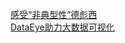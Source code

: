   
[感受“非典型性”德彪西](http://www.dianyue.me/archives/875/x7nioao7cxioerll/)  
[DataEye助力大数据可视化](http://www.dianyue.me/archives/896/siwf4i1rvfm17pri/)